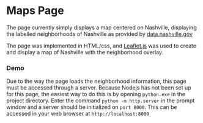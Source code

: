 # Maps Page
The page currently simply displays a map centered on Nashville, displaying the labelled neighborhoods of Nashville as provided by [data.nashville.gov](https://data.nashville.gov/Metro-Government/Neighborhood-Association-Boundaries-GIS-/qytv-2cu8)

The page was implemented in HTML/css, and [Leaflet.js](https://leafletjs.com) was used to create and display a map of Nashville with the neighborhood overlay.

### Demo
Due to the way the page loads the neighborhood information, this page must be accessed through a server. Because Nodejs has not been set up for this page, the easiest way to do this is by opening `python.exe` in the project directory. Enter the command `python -m http.server` in the prompt window and a server should be initialized on `port 8000`. This can be accessed in your web browser at `http://localhost:8000`
